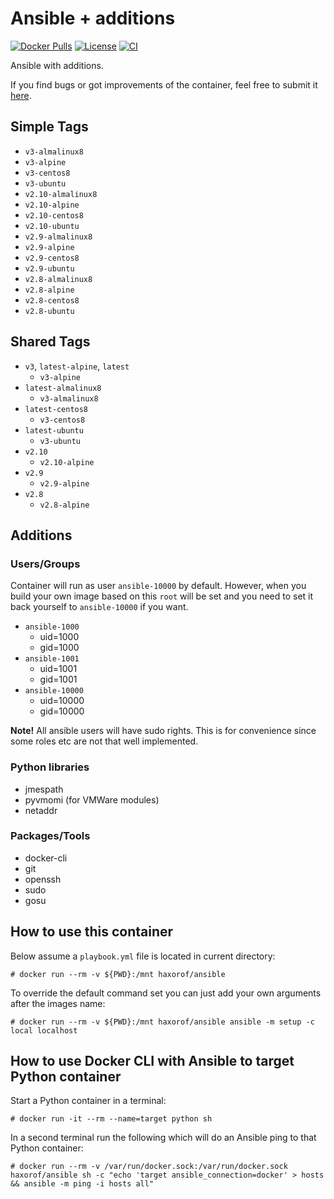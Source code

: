 # Ansible + additions

[![Docker Pulls](https://img.shields.io/docker/pulls/haxorof/ansible)](https://hub.docker.com/r/haxorof/ansible/)
[![License](https://img.shields.io/github/license/haxorof/docker-ansible)](https://hub.docker.com/r/haxorof/ansible/)
[![CI](https://github.com/haxorof/docker-ansible/workflows/CI/badge.svg)](https://github.com/haxorof/docker-ansible/actions?query=workflow%3ACI)

Ansible with additions.

If you find bugs or got improvements of the container, feel free to submit it [here](https://github.com/haxorof/docker-ansible/issues).

## Simple Tags

- `v3-almalinux8`
- `v3-alpine`
- `v3-centos8`
- `v3-ubuntu`
- `v2.10-almalinux8`
- `v2.10-alpine`
- `v2.10-centos8`
- `v2.10-ubuntu`
- `v2.9-almalinux8`
- `v2.9-alpine`
- `v2.9-centos8`
- `v2.9-ubuntu`
- `v2.8-almalinux8`
- `v2.8-alpine`
- `v2.8-centos8`
- `v2.8-ubuntu`

## Shared Tags

- `v3`, `latest-alpine`, `latest`
  - `v3-alpine`
- `latest-almalinux8`
  - `v3-almalinux8`
- `latest-centos8`
  - `v3-centos8`
- `latest-ubuntu`
  - `v3-ubuntu`
- `v2.10`
  - `v2.10-alpine`
- `v2.9`
  - `v2.9-alpine`
- `v2.8`
  - `v2.8-alpine`

## Additions

### Users/Groups

Container will run as user `ansible-10000` by default. However, when you build your own image based on this `root` will be set and you need to set it back yourself to `ansible-10000` if you want.

- `ansible-1000`
  - uid=1000
  - gid=1000
- `ansible-1001`
  - uid=1001
  - gid=1001
- `ansible-10000`
  - uid=10000
  - gid=10000

**Note!** All ansible users will have sudo rights. This is for convenience since some roles etc are not that well implemented.

### Python libraries

- jmespath
- pyvmomi (for VMWare modules)
- netaddr

### Packages/Tools

- docker-cli
- git
- openssh
- sudo
- gosu

## How to use this container

Below assume a `playbook.yml` file is located in current directory:

```console
# docker run --rm -v ${PWD}:/mnt haxorof/ansible
```

To override the default command set you can just add your own arguments after the images name:

```console
# docker run --rm -v ${PWD}:/mnt haxorof/ansible ansible -m setup -c local localhost
```

## How to use Docker CLI with Ansible to target Python container

Start a Python container in a terminal:

```console
# docker run -it --rm --name=target python sh
```

In a second terminal run the following which will do an Ansible ping to that Python container:

```console
# docker run --rm -v /var/run/docker.sock:/var/run/docker.sock haxorof/ansible sh -c "echo 'target ansible_connection=docker' > hosts && ansible -m ping -i hosts all"
```
